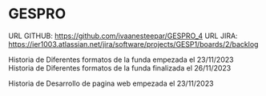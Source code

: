 # GESPRO
URL GITHUB: https://github.com/ivaanesteepar/GESPRO_4
URL JIRA: https://ier1003.atlassian.net/jira/software/projects/GESP1/boards/2/backlog

Historia de Diferentes formatos de la funda empezada el 23/11/2023
Historia de Diferentes formatos de la funda finalizada el 26/11/2023

Historia de Desarrollo de pagina web empezada el 23/11/2023


